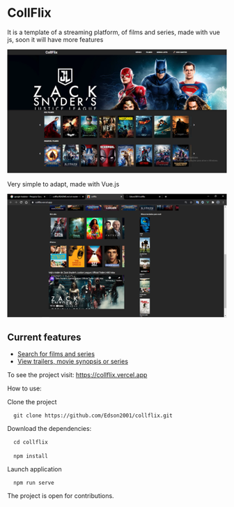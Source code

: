 <h1>CollFlix</h1>

It is a template of a streaming platform, of films and series, made with vue js, soon it will have more features

![Screenshot](https://github.com/Edson2001/collflix/blob/master/src/assets/images/short.png)


Very simple to adapt, made with Vue.js

![Screenshot](https://github.com/Edson2001/collflix/blob/master/src/assets/images/mv.png)

## Current features

- [Search for films and series](#https://collflix.vercel.app/query)
- [View trailers, movie synopsis or series](#https://collflix.vercel.app/find/791373)

To see the project visit: https://collflix.vercel.app

How to use:

Clone the project
```
  git clone https://github.com/Edson2001/collflix.git
```

Download the dependencies:

```
  cd collflix
  
  npm install 
```

Launch application

```
  npm run serve
```

The project is open for contributions.
